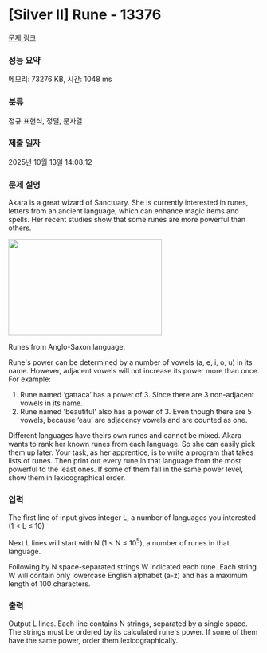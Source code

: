 # [Silver II] Rune - 13376 

[문제 링크](https://www.acmicpc.net/problem/13376) 

### 성능 요약

메모리: 73276 KB, 시간: 1048 ms

### 분류

정규 표현식, 정렬, 문자열

### 제출 일자

2025년 10월 13일 14:08:12

### 문제 설명

<p>Akara is a great wizard of Sanctuary. She is currently interested in runes, letters from an ancient language, which can enhance magic items and spells. Her recent studies show that some runes are more powerful than others.</p>

<p><img alt="" src="https://onlinejudgeimages.s3.amazonaws.com/problem/13376/%EC%8A%A4%ED%81%AC%EB%A6%B0%EC%83%B7%202016-10-11%20%EC%98%A4%ED%9B%84%204.20.10.png" style="height:194px; width:308px"></p>

<p>Runes from Anglo-Saxon language.</p>

<p>Rune's power can be determined by a number of vowels (a, e, i, o, u) in its name. However, adjacent vowels will not increase its power more than once. For example:</p>

<ol>
	<li>Rune named ‘gattaca’ has a power of 3. Since there are 3 non-adjacent vowels in its name.</li>
	<li>Rune named 'beautiful' also has a power of 3. Even though there are 5 vowels, because ‘eau’ are adjacency vowels and are counted as one.</li>
</ol>

<p>Different languages have theirs own runes and cannot be mixed. Akara wants to rank her known runes from each language. So she can easily pick them up later. Your task, as her apprentice, is to write a program that takes lists of runes. Then print out every rune in that language from the most powerful to the least ones. If some of them fall in the same power level, show them in lexicographical order.</p>

### 입력 

 <p>The first line of input gives integer L, a number of languages you interested (1 < L ≤ 10)</p>

<p>Next L lines will start with N (1 < N ≤ 10<sup>5</sup>), a number of runes in that language.</p>

<p>Following by N space-separated strings W indicated each rune. Each string W will contain only lowercase English alphabet (a-z) and has a maximum length of 100 characters.</p>

### 출력 

 <p>Output L lines. Each line contains N strings, separated by a single space. The strings must be ordered by its calculated rune's power. If some of them have the same power, order them lexicographically.</p>


